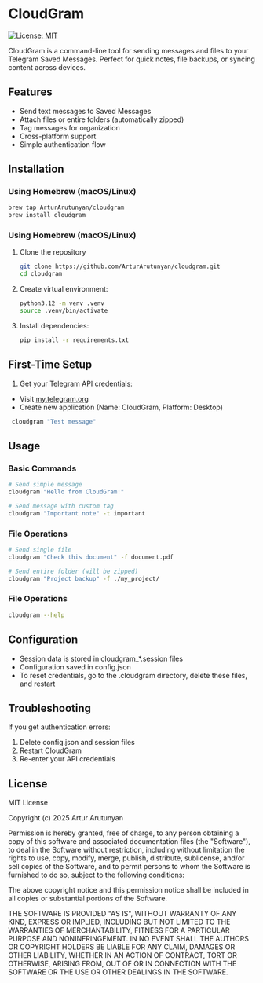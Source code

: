 # CloudGram

[![License: MIT](https://img.shields.io/badge/License-MIT-yellow.svg)](https://opensource.org/licenses/MIT)

CloudGram is a command-line tool for sending messages and files to your Telegram Saved Messages. Perfect for quick notes, file backups, or syncing content across devices.

## Features

- Send text messages to Saved Messages
- Attach files or entire folders (automatically zipped)
- Tag messages for organization
- Cross-platform support
- Simple authentication flow

## Installation

### Using Homebrew (macOS/Linux)
```bash
brew tap ArturArutunyan/cloudgram
brew install cloudgram
```
### Using Homebrew (macOS/Linux)
1. Clone the repository
   ```bash
   git clone https://github.com/ArturArutunyan/cloudgram.git
   cd cloudgram
   ```
2. Create virtual environment:
   ```bash
   python3.12 -m venv .venv
   source .venv/bin/activate
   ```
3. Install dependencies:
   ```bash
   pip install -r requirements.txt
   ```

## First-Time Setup
1. Get your Telegram API credentials:
  -  Visit [my.telegram.org](https://my.telegram.org "Telegram API development platform")
  -  Create new application (Name: CloudGram, Platform: Desktop)
   ```bash
    cloudgram "Test message"
   ```

## Usage

### Basic Commands
```bash
# Send simple message
cloudgram "Hello from CloudGram!"

# Send message with custom tag
cloudgram "Important note" -t important
```

### File Operations
```bash
# Send single file
cloudgram "Check this document" -f document.pdf

# Send entire folder (will be zipped)
cloudgram "Project backup" -f ./my_project/
```

### File Operations
```bash
cloudgram --help
```

## Configuration

  - Session data is stored in cloudgram_*.session files
  - Configuration saved in config.json
  - To reset credentials, go to the .cloudgram directory, delete these files, and restart

## Troubleshooting

If you get authentication errors:
  1. Delete config.json and session files
  2. Restart CloudGram
  3. Re-enter your API credentials

## License

MIT License

Copyright (c) 2025 Artur Arutunyan

Permission is hereby granted, free of charge, to any person obtaining a copy of this software and associated documentation files (the "Software"), to deal in the Software without restriction, including without limitation the rights to use, copy, modify, merge, publish, distribute, sublicense, and/or sell copies of the Software, and to permit persons to whom the Software is furnished to do so, subject to the following conditions:

The above copyright notice and this permission notice shall be included in all copies or substantial portions of the Software.

THE SOFTWARE IS PROVIDED "AS IS", WITHOUT WARRANTY OF ANY KIND, EXPRESS OR IMPLIED, INCLUDING BUT NOT LIMITED TO THE WARRANTIES OF MERCHANTABILITY, FITNESS FOR A PARTICULAR PURPOSE AND NONINFRINGEMENT. IN NO EVENT SHALL THE AUTHORS OR COPYRIGHT HOLDERS BE LIABLE FOR ANY CLAIM, DAMAGES OR OTHER LIABILITY, WHETHER IN AN ACTION OF CONTRACT, TORT OR OTHERWISE, ARISING FROM, OUT OF OR IN CONNECTION WITH THE SOFTWARE OR THE USE OR OTHER DEALINGS IN THE SOFTWARE.
